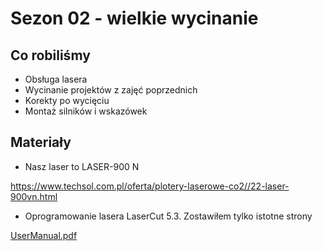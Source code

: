 # Sezon 02 - wielkie wycinanie 

## Co robiliśmy

- Obsługa lasera
- Wycinanie projektów z zajęć poprzednich
- Korekty po wycięciu 
- Montaż silników i wskazówek

## Materiały

- Nasz laser to LASER-900 N

https://www.techsol.com.pl/oferta/plotery-laserowe-co2//22-laser-900vn.html

- Oprogramowanie lasera LaserCut 5.3. Zostawiłem tylko istotne strony
 
[UserManual.pdf](UserManual.pdf)

